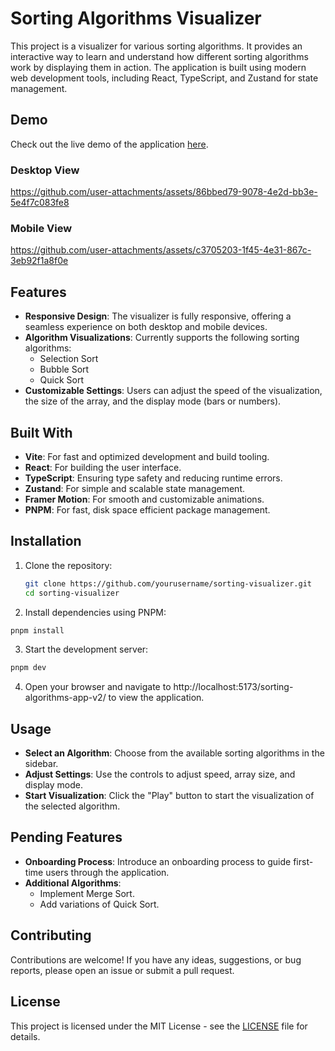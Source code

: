 # Sorting Algorithms Visualizer

This project is a visualizer for various sorting algorithms. It provides an interactive way to learn and understand how different sorting algorithms work by displaying them in action. The application is built using modern web development tools, including React, TypeScript, and Zustand for state management.

## Demo

Check out the live demo of the application [here](https://ignaciomartinelias.github.io/sorting-algorithms-app-v2/).

### Desktop View

https://github.com/user-attachments/assets/86bbed79-9078-4e2d-bb3e-5e4f7c083fe8

### Mobile View

https://github.com/user-attachments/assets/c3705203-1f45-4e31-867c-3eb92f1a8f0e

## Features

- **Responsive Design**: The visualizer is fully responsive, offering a seamless experience on both desktop and mobile devices.
- **Algorithm Visualizations**: Currently supports the following sorting algorithms:
  - Selection Sort
  - Bubble Sort
  - Quick Sort
- **Customizable Settings**: Users can adjust the speed of the visualization, the size of the array, and the display mode (bars or numbers).

## Built With

- **Vite**: For fast and optimized development and build tooling.
- **React**: For building the user interface.
- **TypeScript**: Ensuring type safety and reducing runtime errors.
- **Zustand**: For simple and scalable state management.
- **Framer Motion**: For smooth and customizable animations.
- **PNPM**: For fast, disk space efficient package management.

## Installation

1. Clone the repository:

   ```bash
   git clone https://github.com/yourusername/sorting-visualizer.git
   cd sorting-visualizer
   ```

2. Install dependencies using PNPM:

```bash
pnpm install
```

3. Start the development server:

```bash
pnpm dev
```

4. Open your browser and navigate to http://localhost:5173/sorting-algorithms-app-v2/ to view the application.

## Usage

- **Select an Algorithm**: Choose from the available sorting algorithms in the sidebar.
- **Adjust Settings**: Use the controls to adjust speed, array size, and display mode.
- **Start Visualization**: Click the "Play" button to start the visualization of the selected algorithm.

## Pending Features

- **Onboarding Process**: Introduce an onboarding process to guide first-time users through the application.
- **Additional Algorithms**:
  - Implement Merge Sort.
  - Add variations of Quick Sort.

## Contributing

Contributions are welcome! If you have any ideas, suggestions, or bug reports, please open an issue or submit a pull request.

## License

This project is licensed under the MIT License - see the [LICENSE](LICENSE) file for details.
